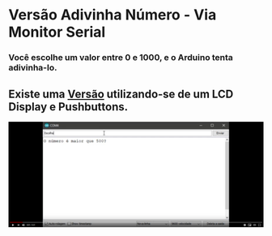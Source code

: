 # Versão Adivinha Número - Via Monitor Serial




### Você escolhe um valor entre 0 e 1000, e o Arduino tenta adivinha-lo.



## Existe uma [Versão](https://github.com/danilofariadutra/Arduino/tree/master/Adivinha_Numero_com_LCD) utilizando-se de um LCD Display e Pushbuttons.

[![Watch the video](https://raw.githubusercontent.com/danilofariadutra/Arduino/master/Adivinha_Numero/img/Screen.png)](https://www.youtube.com/watch?v=SuOyyTBPTas)
